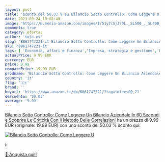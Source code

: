 ```yaml
---
layout: post
title: 'sconto del 50.03 % su Bilancio Sotto Controllo: Come Leggere U  '
date: 2021-09-24 13:08:40
image: 'https://m.media-amazon.com/images/I/51y7cSjJ70L._SL500_._SL400_.jpg'
comments: true
category: ofertas
author: 'tole.es'
slug: '8861747221-it Bilancio Sotto Controllo: Come Leggere Un Bilancio...'
sku: '8861747221-it'
tags: [ 'Economia, affari e finanza','Impresa, strategia e gestione','Libri', ]
actualPrice: 9.99 EUR
currency: EUR
price: 9.99
comparePrice: 19.99 EUR
prodname: 'Bilancio Sotto Controllo: Come Leggere Un Bilancio Aziendale In 60 Secondi e Scoprire Le Criticità Con Il Metodo Delle Correlazioni'
country: 'it'
flag: '🇮🇹'
brand: ''
buyurl: 'https://www.amazon.it/dp/8861747221/?tag=tolees00-21'
descuento: '50.03'
average: '9.99'
---
```


[Bilancio Sotto Controllo: Come Leggere Un Bilancio Aziendale In 60 Secondi e Scoprire Le Criticità Con Il Metodo Delle Correlazioni](https://www.amazon.it/dp/8861747221/?tag=tolees00-21) ha un prezzo di 9.99 EUR (originale: 19.99 EUR) con uno sconto del 50.03 % sconto qui:

[![Bilancio Sotto Controllo: Come Leggere U](https://m.media-amazon.com/images/I/51y7cSjJ70L._SL500_._SL400_.jpg)](https://www.amazon.it/dp/8861747221/?tag=tolees00-21)

ℹ️:


[🛒 Acquista qui!!](https://www.amazon.it/dp/8861747221/?tag=tolees00-21)
